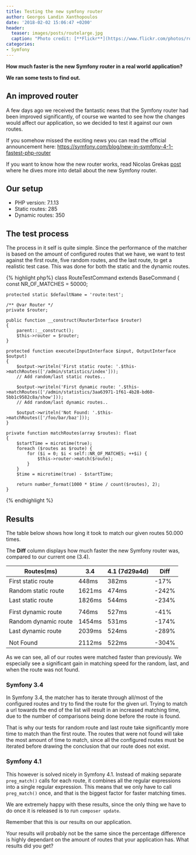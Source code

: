 ```yaml
---
title: Testing the new symfony router
author: Georgos Landin Xanthopoulos
date: '2018-02-02 15:06:47 +0200'
header:
  teaser: images/posts/routelarge.jpg
  caption: "Photo credit: [**Flickr**](https://www.flickr.com/photos/rockys_photos/355216949/in/photolist-6enFxo-KGos4s-bziePy-91523N-TpGWrG-dvMSg3-6ZREpd-xozCa-3CVfrH-4r4Dz7-pkqvKY-5CL4FN-fHW3WW-8vvEYu-4KfNRw-6xwQuD-6xHB5q-8xo6sb-7dphxn-7KgWrr-342fEp-6xX2tf-6dBTjp-9nB8TA-8xk5pz-P61pjV-dNXAvC-5n8o7A-u7GL9y-6jzRhi-MGt7o1-7A7jLS-i4tC8C-4hDeBQ-3eX22G-dvGvj4-7A3gUD-5b6sLw-5yjxW2-8hxfmE-4cTxKp-Cq8sKM-tQg5e-7A7m1d-6ygJN3-avLA1p-9mQJiX-8ZtQtV-rpFoVZ-7A1DLZ)"
categories:
- Symfony
---
```

<b>How much faster is the new Symfony router in a real world application?</b>

<b>We ran some tests to find out.</b>

## An improved router

A few days ago we received the fantastic news that the Symfony router had been improved significantly, of course we wanted to see how
the changes would affect our application, so we decided to test it against our own routes. 

If you somehow missed the exciting news you can read the official announcement here: 
<https://symfony.com/blog/new-in-symfony-4-1-fastest-php-router>

If you want to know how the new router works, read Nicolas Grekas [post](https://medium.com/@nicolas.grekas/making-symfonys-router-77-7x-faster-1-2-958e3754f0e1) where he dives more into detail about the new Symfony router. 

## Our setup 
* PHP version: 7.1.13
* Static routes: 285
* Dynamic routes: 350

## The test process 
The process in it self is quite simple. Since the performance of the matcher is based on the amount of configured routes that we have, 
we want to test against the first route, five random routes, and the last route, to get a realistic test case. 
This was done for both the static and the dynamic routes. 

{% highlight php%}
class RouteTestCommand extends BaseCommand
{
    const NR_OF_MATCHES = 50000;

    protected static $defaultName = 'route:test';

    /** @var Router */
    private $router;

    public function __construct(RouterInterface $router)
    {
        parent::__construct();
        $this->router = $router;
    }
    
    protected function execute(InputInterface $input, OutputInterface $output)
    {
        $output->writeln('First static route: '.$this->matchRoutes(['/admin/statistics/index']));        
        // Add random/last static routes..

        $output->writeln('First dynamic route: '.$this->matchRoutes(['/admin/statistics/3aa63971-1f61-4b28-bd60-5bb1c9582c8a/show']));
        // Add random/last dynamic routes..
        
        $output->writeln('Not Found: '.$this->matchRoutes(['/foo/bar/baz']));
    }

    private function matchRoutes(array $routes): float
    {
        $startTime = microtime(true);
        foreach ($routes as $route) {
            for ($i = 0; $i < self::NR_OF_MATCHES; ++$i) {
                $this->router->match($route);
            }
        }
        $time = microtime(true) - $startTime;

        return number_format(1000 * $time / count($routes), 2);
    }
{% endhighlight %}

## Results
The table below shows how long it took to match our given routes 50.000 times. 

The __Diff__ column displays how much faster the new Symfony router was, compared to our current one (3.4).  


| Routes(ms)            | 3.4    | 4.1 (7d29a4d) | Diff  |
| ----------------------|--------|---------------|-------|
| First static route    | 448ms  | 382ms         | -17%  |
| Random static route   | 1621ms | 474ms         | -242% | 
| Last static route     | 1826ms | 544ms         | -234% | 
|                       |        |               |       |
| First dynamic route   | 746ms  | 527ms         | -41%  |
| Random dynamic route  | 1454ms | 531ms         | -174% |
| Last dynamic route    | 2039ms | 524ms         | -289% |
|                       |        |               |       |
| Not Found             | 2112ms | 522ms         | -304% | 

As we can see, all of our routes were matched faster than previously. We especially see a significant gain in matching speed for 
the random, last, and when the route was not found.  

### Symfony 3.4
In Symfony 3.4, the matcher has to iterate through all/most of the configured routes and try to find the route for the given url. 
Trying to match a url towards the end of the list will result in an increased matching time, due to the number of comparisons 
being done before the route is found. 

That is why our tests for random route and last route take significantly more time to match than the first route. 
The routes that were not found will take the most amount of time to match, since all the configured routes must be iterated
before drawing the conclusion that our route does not exist. 

### Symfony 4.1
This however is solved nicely in Symfony 4.1. 
Instead of making separate `preg_match()` calls for each route, it combines all the regular expressions into a single regular expression.
This means that we only have to call `preg_match()` once, and that is the biggest factor for faster matching times. 

We are extremely happy with these results, since the only thing we have to do once it is released is to 
run `composer update`.    

Remember that this is our results on our application. 

Your results will probably not be the same since the percentage difference is highly dependant on the amount of routes
that your application has. What results did you get?